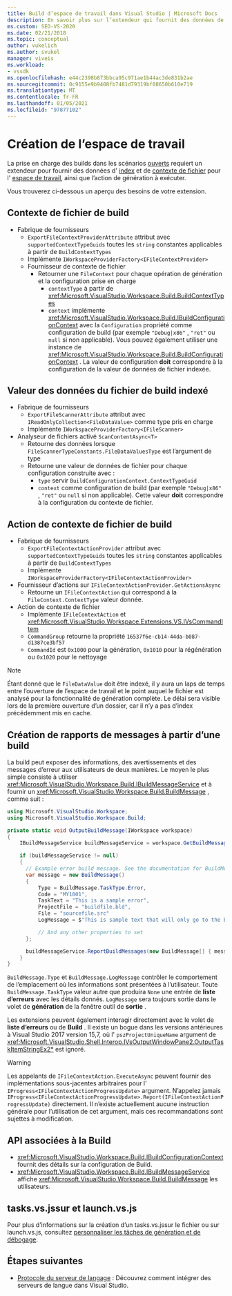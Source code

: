 ```yaml
---
title: Build d’espace de travail dans Visual Studio | Microsoft Docs
description: En savoir plus sur l’extendeur qui fournit des données de contexte de fichier et indexées pour un espace de travail afin de prendre en charge un scénario d’ouverture de dossier.
ms.custom: SEO-VS-2020
ms.date: 02/21/2018
ms.topic: conceptual
author: vukelich
ms.author: svukel
manager: viveis
ms.workload:
- vssdk
ms.openlocfilehash: e44c2398b873bbca95c971ae1b44ac3de831b2ae
ms.sourcegitcommit: 0c9155e9b9408fb7481d79319bf08650b610e719
ms.translationtype: MT
ms.contentlocale: fr-FR
ms.lasthandoff: 01/05/2021
ms.locfileid: "97877102"
---
```

# <a name="workspace-build"></a>Création de l’espace de travail

La prise en charge des builds dans les scénarios [ouverts](../ide/develop-code-in-visual-studio-without-projects-or-solutions.md) requiert un extendeur pour fournir des données d' [index](workspace-indexing.md) et de [contexte de fichier](workspace-file-contexts.md) pour l' [espace de travail](workspaces.md), ainsi que l’action de génération à exécuter.

Vous trouverez ci-dessous un aperçu des besoins de votre extension.

## <a name="build-file-context"></a>Contexte de fichier de build

- Fabrique de fournisseurs
  - `ExportFileContextProviderAttribute` attribut avec `supportedContextTypeGuids` toutes les `string` constantes applicables à partir de `BuildContextTypes`
  - Implémente `IWorkspaceProviderFactory<IFileContextProvider>`
  - Fournisseur de contexte de fichier
    - Retourner une `FileContext` pour chaque opération de génération et la configuration prise en charge
      - `contextType` à partir de <xref:Microsoft.VisualStudio.Workspace.Build.BuildContextTypes>
      - `context` implémente <xref:Microsoft.VisualStudio.Workspace.Build.IBuildConfigurationContext> avec la `Configuration` propriété comme configuration de build (par exemple `"Debug|x86"` , `"ret"` ou `null` si non applicable). Vous pouvez également utiliser une instance de <xref:Microsoft.VisualStudio.Workspace.Build.BuildConfigurationContext> . La valeur de configuration **doit** correspondre à la configuration de la valeur de données de fichier indexée.

## <a name="indexed-build-file-data-value"></a>Valeur des données du fichier de build indexé

- Fabrique de fournisseurs
  - `ExportFileScannerAttribute` attribut avec `IReadOnlyCollection<FileDataValue>` comme type pris en charge
  - Implémente `IWorkspaceProviderFactory<IFileScanner>`
- Analyseur de fichiers activé `ScanContentAsync<T>`
  - Retourne des données lorsque `FileScannerTypeConstants.FileDataValuesType` est l’argument de type
  - Retourne une valeur de données de fichier pour chaque configuration construite avec :
    - `type` servir `BuildConfigurationContext.ContextTypeGuid`
    - `context` comme configuration de build (par exemple `"Debug|x86"` , `"ret"` ou `null` si non applicable). Cette valeur **doit** correspondre à la configuration du contexte de fichier.

## <a name="build-file-context-action"></a>Action de contexte de fichier de build

- Fabrique de fournisseurs
  - `ExportFileContextActionProvider` attribut avec `supportedContextTypeGuids` toutes les `string` constantes applicables à partir de `BuildContextTypes`
  - Implémente `IWorkspaceProviderFactory<IFileContextActionProvider>`
- Fournisseur d’actions sur `IFileContextActionProvider.GetActionsAsync`
  - Retourne un `IFileContextAction` qui correspond à la `FileContext.ContextType` valeur donnée.
- Action de contexte de fichier
  - Implémente `IFileContextAction` et <xref:Microsoft.VisualStudio.Workspace.Extensions.VS.IVsCommandItem>
  - `CommandGroup` retourne la propriété `16537f6e-cb14-44da-b087-d1387ce3bf57`
  - `CommandId` est `0x1000` pour la génération, `0x1010` pour la régénération ou `0x1020` pour le nettoyage

>[!NOTE]
>Étant donné que le `FileDataValue` doit être indexé, il y aura un laps de temps entre l’ouverture de l’espace de travail et le point auquel le fichier est analysé pour la fonctionnalité de génération complète. Le délai sera visible lors de la première ouverture d’un dossier, car il n’y a pas d’index précédemment mis en cache.

## <a name="reporting-messages-from-a-build"></a>Création de rapports de messages à partir d’une build

La build peut exposer des informations, des avertissements et des messages d’erreur aux utilisateurs de deux manières. Le moyen le plus simple consiste à utiliser <xref:Microsoft.VisualStudio.Workspace.Build.IBuildMessageService> et à fournir un <xref:Microsoft.VisualStudio.Workspace.Build.BuildMessage> , comme suit :

```csharp
using Microsoft.VisualStudio.Workspace;
using Microsoft.VisualStudio.Workspace.Build;

private static void OutputBuildMessage(IWorkspace workspace)
{
    IBuildMessageService buildMessageService = workspace.GetBuildMessageService();

    if (buildMessageService != null)
    {
      // Example error build message. See the documentation for BuildMessage for more information.
      var message = new BuildMessage()
      {
          Type = BuildMessage.TaskType.Error,
          Code = "MY1001",
          TaskText = "This is a sample error",
          ProjectFile = "buildfile.bld",
          File = "sourcefile.src"
          LogMessage = $"This is sample text that will only go to the Build output window pane.\n"

          // And any other properties to set
      };

      buildMessageService.ReportBuildMessages(new BuildMessage[] { message });
    }
}
```

`BuildMessage.Type` et `BuildMessage.LogMessage` contrôler le comportement de l’emplacement où les informations sont présentées à l’utilisateur. Toute `BuildMessage.TaskType` valeur autre que produira `None` une entrée de **liste d’erreurs** avec les détails donnés. `LogMessage` sera toujours sortie dans le volet de **génération** de la fenêtre outil de **sortie** .

Les extensions peuvent également interagir directement avec le volet de **liste d’erreurs** ou de **Build** . Il existe un bogue dans les versions antérieures à Visual Studio 2017 version 15,7, où l' `pszProjectUniqueName` argument de <xref:Microsoft.VisualStudio.Shell.Interop.IVsOutputWindowPane2.OutputTaskItemStringEx2*> est ignoré.

>[!WARNING]
>Les appelants de `IFileContextAction.ExecuteAsync` peuvent fournir des implémentations sous-jacentes arbitraires pour l' `IProgress<IFileContextActionProgressUpdate>` argument. N’appelez jamais `IProgress<IFileContextActionProgressUpdate>.Report(IFileContextActionProgressUpdate)` directement. Il n’existe actuellement aucune instruction générale pour l’utilisation de cet argument, mais ces recommandations sont sujettes à modification.

## <a name="build-related-apis"></a>API associées à la Build

- <xref:Microsoft.VisualStudio.Workspace.Build.IBuildConfigurationContext> fournit des détails sur la configuration de Build.
- <xref:Microsoft.VisualStudio.Workspace.Build.IBuildMessageService> affiche <xref:Microsoft.VisualStudio.Workspace.Build.BuildMessage> les utilisateurs.

## <a name="tasksvsjson-and-launchvsjson"></a>tasks.vs.jssur et launch.vs.js

Pour plus d’informations sur la création d’un tasks.vs.jssur le fichier ou sur launch.vs.js, consultez [personnaliser les tâches de génération et de débogage](../ide/customize-build-and-debug-tasks-in-visual-studio.md).

## <a name="next-steps"></a>Étapes suivantes

* [Protocole du serveur de langage](language-server-protocol.md) : Découvrez comment intégrer des serveurs de langue dans Visual Studio.